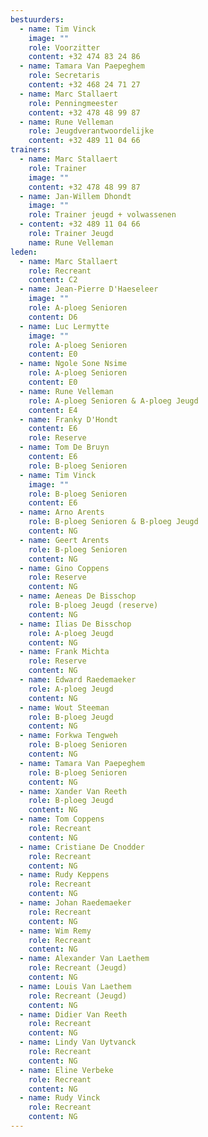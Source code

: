 ```yaml
---
bestuurders:
  - name: Tim Vinck
    image: ""
    role: Voorzitter
    content: +32 474 83 24 86
  - name: Tamara Van Paepeghem
    role: Secretaris
    content: +32 468 24 71 27
  - name: Marc Stallaert
    role: Penningmeester
    content: +32 478 48 99 87
  - name: Rune Velleman
    role: Jeugdverantwoordelijke
    content: +32 489 11 04 66
trainers:
  - name: Marc Stallaert
    role: Trainer
    image: ""
    content: +32 478 48 99 87
  - name: Jan-Willem Dhondt
    image: ""
    role: Trainer jeugd + volwassenen
  - content: +32 489 11 04 66
    role: Trainer Jeugd
    name: Rune Velleman
leden:
  - name: Marc Stallaert
    role: Recreant
    content: C2
  - name: Jean-Pierre D'Haeseleer
    image: ""
    role: A-ploeg Senioren
    content: D6
  - name: Luc Lermytte
    image: ""
    role: A-ploeg Senioren
    content: E0
  - name: Ngole Sone Nsime
    role: A-ploeg Senioren
    content: E0
  - name: Rune Velleman
    role: A-ploeg Senioren & A-ploeg Jeugd
    content: E4
  - name: Franky D'Hondt
    content: E6
    role: Reserve
  - name: Tom De Bruyn
    content: E6
    role: B-ploeg Senioren
  - name: Tim Vinck
    image: ""
    role: B-ploeg Senioren
    content: E6
  - name: Arno Arents
    role: B-ploeg Senioren & B-ploeg Jeugd
    content: NG
  - name: Geert Arents
    role: B-ploeg Senioren
    content: NG
  - name: Gino Coppens
    role: Reserve
    content: NG
  - name: Aeneas De Bisschop
    role: B-ploeg Jeugd (reserve)
    content: NG
  - name: Ilias De Bisschop
    role: A-ploeg Jeugd
    content: NG
  - name: Frank Michta
    role: Reserve
    content: NG
  - name: Edward Raedemaeker
    role: A-ploeg Jeugd
    content: NG
  - name: Wout Steeman
    role: B-ploeg Jeugd
    content: NG
  - name: Forkwa Tengweh
    role: B-ploeg Senioren
    content: NG
  - name: Tamara Van Paepeghem
    role: B-ploeg Senioren
    content: NG
  - name: Xander Van Reeth
    role: B-ploeg Jeugd
    content: NG
  - name: Tom Coppens
    role: Recreant
    content: NG
  - name: Cristiane De Cnodder
    role: Recreant
    content: NG
  - name: Rudy Keppens
    role: Recreant
    content: NG
  - name: Johan Raedemaeker
    role: Recreant
    content: NG
  - name: Wim Remy
    role: Recreant
    content: NG
  - name: Alexander Van Laethem
    role: Recreant (Jeugd)
    content: NG
  - name: Louis Van Laethem
    role: Recreant (Jeugd)
    content: NG
  - name: Didier Van Reeth
    role: Recreant
    content: NG
  - name: Lindy Van Uytvanck
    role: Recreant
    content: NG
  - name: Eline Verbeke
    role: Recreant
    content: NG
  - name: Rudy Vinck
    role: Recreant
    content: NG
---
```

